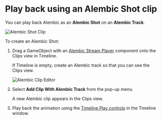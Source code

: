 # Play back using an Alembic Shot clip

You can play back Alembic as an **Alembic Shot** on an **Alembic Track**.

![Alembic Shot Clip](images/abc_shot_clip.gif)

To create an Alembic Shot:

1. Drag a GameObject with an [Alembic Stream Player](ref_StreamPlayer.md) component onto the Clips view in Timeline.

   If Timeline is empty, create an Alembic track so that you can see the Clips view.

   ![Alembic Clip Editor](images/abc_clip_editor.png)

2. Select **Add Clip With Alembic Track** from the pop-up menu.

   A new Alembic clip appears in the Clips view.

3. Play back the animation using the [Timeline Play controls](https://docs.unity3d.com/Manual/TimelinePlaybackControls.html) in the Timeline window.
